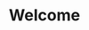 ---
layout: default
title: Welcome
course: workshop

slides:

  - class: title-slide

    content: |

      ![Gather Workshops Logo]([[BASE_URL]]/theme/assets/images/gw_logo.png)

      # Self Driving Robot
      

    notes: |

      In this chapter students will learn the concept of a self driving robot, and how ultrasonic sensors are used. 


    
##########


  - content: |


      ## Self driving robots?!
      
      Yes, you can create a self driving robot with your own mBot
      using a ultrasonic sensor. How exciting!

    notes: |

      You can program your mbot to never crash into a wall or anything by using ultrasonic sensors.
      Who has seen one of those robot vacumn cleaners?
      Does anyone know what ultrasonic sensor might do?
      Ultrasonic sensors generate sound waves and evaluate the echo which is received back by the sensor
      measuring the time interval between sending the signal and receiving the echo to determine the distance to an object.

    
##########

  - content: |


      ## Hmmm
      ![Thinking](assets/images/thinking.gif)
      Have a think about statements/commands that would be used.
      Googling is encouraged. 
    notes: |

      If/else, forever loop, ultrasonic sensor, and operators. 

    
##########

  - content: |


      ## Self Driving Robot Challenge
      ![We can Do it](assets/images/wecandoit.jpg){: height="300" width="250"}
      Program your robot to keep driving without smashing into anything.
      Apply what you've learnt.  
      
    notes: |

      Demo my self driving robot. 

    
##########
         
         
         
  - content: |

      ## Be creative

      You can add anything else you wish to your program.
      Sounds, flashing lights, anything!
      
    notes: |

      Demo my self driving robot. 
      

    


##########

  - content: |

      ![Thumbs Up!]([[BASE_URL]]/theme/assets/images/thumbs-up.svg){: height="200"}

      ## Self Driving Robots: Completed
      It's been awesome working with you girls!
      If you have any questions or just want to have a chat,
      feel free to come talk to me :)
      

    notes: |

      The end. 


---